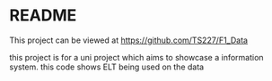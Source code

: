 # README

This project can be viewed at https://github.com/TS227/F1_Data

this project is for a uni project which aims to showcase a information system. this code shows ELT being used on the data
